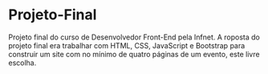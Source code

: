 # Projeto-Final
Projeto final do curso de Desenvolvedor Front-End pela Infnet. A roposta do projeto final era trabalhar com HTML, CSS, JavaScript e Bootstrap para construir um site com no mínimo de quatro páginas de um evento, este livre escolha.
